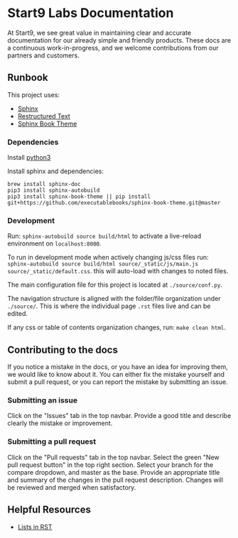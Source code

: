 # Start9 Labs Documentation

At Start9, we see great value in maintaining clear and accurate documentation for our already simple and friendly products. These docs are a continuous work-in-progress, and we welcome contributions from our partners and customers.

## Runbook

This project uses:
- [Sphinx](https://www.sphinx-doc.org/en/master/usage/installation.html)
- [Restructured Text](https://thomas-cokelaer.info/tutorials/sphinx/rest_syntax.html)
- [Sphinx Book Theme](https://sphinx-book-theme.readthedocs.io/)

### Dependencies

Install [python3](https://docs.python-guide.org/starting/install3/osx/)

Install sphinx and dependencies:
```
brew install sphinx-doc
pip3 install sphinx-autobuild
pip3 install sphinx-book-theme || pip install git+https://github.com/executablebooks/sphinx-book-theme.git@master
```

### Development

Run: `sphinx-autobuild source build/html` to activate a live-reload environment on `localhost:8000`.

To run in development mode when actively changing js/css files run: `sphinx-autobuild source build/html source/_static/js/main.js source/_static/default.css`. this will auto-load with changes to noted files.

The main configuration file for this project is located at `./source/conf.py`.

The navigation structure is aligned with the folder/file organization under `./source/`. This is where the individual page `.rst` files live and can be edited.

If any css or table of contents organization changes, run: `make clean html`.

## Contributing to the docs

If you notice a mistake in the docs, or you have an idea for improving them, we would like to know about it. You can either fix the mistake yourself and submit a pull request, or you can report the mistake by submitting an issue.

### Submitting an issue

Click on the "Issues" tab in the top navbar. Provide a good title and describe clearly the mistake or improvement.

### Submitting a pull request

Click on the "Pull requests" tab in the top navbar. Select the green "New pull request button" in the top right section. Select your branch for the compare dropdown, and master as the base. Provide an appropriate title and summary of the changes in the pull request description. Changes will be reviewed and merged when satisfactory. 

## Helpful Resources

- [Lists in RST](https://sublime-and-sphinx-guide.readthedocs.io/en/latest/lists.html)